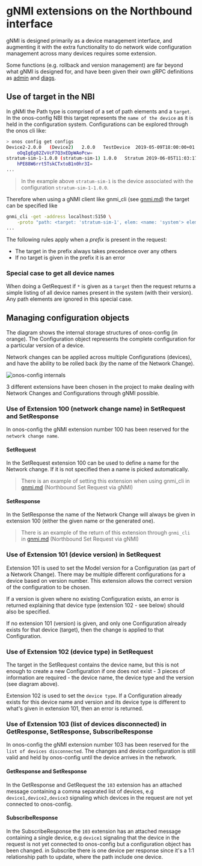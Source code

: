 # gNMI extensions on the Northbound interface

gNMI is designed primarily as a device management interface, and augmenting it
with the extra functionality to do network wide configuration management
across many devices requires some extension.

Some functions (e.g. rollback and version management) are far beyond what gNMI is
designed for, and have been given their own gRPC definitions as
[admin](https://github.com/onosproject/onos-config/blob/master/pkg/northbound/admin/admin.proto) and
[diags](https://github.com/onosproject/onos-config/blob/master/pkg/northbound/diags/diags.proto).

## Use of target in the NBI
In gNMI the Path type is comprised of a set of path elements and a `target`.
In the onos-config NBI this target represents the `name of the device` as it
is held in the configuration system. Configurations can be explored through the
onos cli like:
```bash
> onos config get configs
Device2-2.0.0	(Device2)	2.0.0	TestDevice	2019-05-09T18:00:00+01:00
	oOqIgEg82ZvVcF7Q3xEDpWAoPcw=
stratum-sim-1-1.0.0	(stratum-sim-1)	1.0.0	Stratum	2019-06-05T11:03:17+01:00
	hPE88W6rrt5TskCTxtoB1n0hr3I=
...
```
> In the example above `stratum-sim-1` is the device associated with the
> configuration `stratum-sim-1-1.0.0`.

Therefore when using a gNMI client like gnmi_cli (see [gnmi.md](./gnmi.md)) the
target can be specified like
```bash
gnmi_cli -get -address localhost:5150 \
    -proto "path: <target: 'stratum-sim-1', elem: <name: 'system'> elem:<name:'config'> elem: <name: 'motd-banner'>>" \
...
```

The following rules apply when a _prefix_ is present in the request:

* The target in the prefix always takes precedence over any others
* If no target is given in the prefix it is an error

### Special case to get all device names
When doing a GetRequest if `*` is given as a `target` then the request returns a simple listing of all device names present in the system (with their version). Any path elements are ignored in this special case.


## Managing configuration objects
The diagram shows the internal storage structures of onos-config (in orange). The
Configuration object represents the complete configuration for a particular
version of a device.

Network changes can be applied across multiple Configurations (devices), and have
the ability to be rolled back (by the name of the Network Change).
 
![onos-config internals](images/onos-config-internals.png)

3 different extensions have been chosen in the project to make dealing with Network
Changes and Configurations through gNMI possible.

### Use of Extension 100 (network change name) in SetRequest and SetResponse
In onos-config the gNMI extension number 100 has been reserved for the
`network change name`.

#### SetRequest
In the SetRequest extension 100 can be used to define a name for the Network
change. If it is not specified then a name is picked automatically.
> There is an example of setting this extension when using gnmi_cli in
[gnmi.md](gnmi.md) (Northbound Set Request via gNMI)

#### SetResponse
In the SetResponse the name of the Network Change will always be given in
extension 100 (either the given name or the generated one).
>There is an example of the return of this extension through `gnmi_cli` in
[gnmi.md](gnmi.md) (Northbound Set Request via gNMI)

### Use of Extension 101 (device version) in SetRequest
Extension 101 is used to set the Model version for a Configuration (as part of a
Network Change). There may be multiple different configurations for a device based
on version number. This extension allows the correct version of the configuration
to be chosen.

If a version is given where no existing Configuration exists, an error is
returned explaining that device type (extension 102 - see below) should also be
specified.

If no extension 101 (version) is given, and only one Configuration already exists
for that device (target), then the change is applied to that Configuration.

### Use of Extension 102 (device type) in SetRequest
The target in the SetRequest contains the device name, but this is not enough to
create a new Configuration if one does not exist - 3 pieces of information are
required - the device name, the device type and the version (see diagram above).

Extension 102 is used to set the `device type`. If a Configuration already exists
for this device name and version and its device type is different to what's
given in extension 101, then an error is returned.

### Use of Extension 103 (list of devices disconnected) in GetResponse, SetResponse, SubscribeResponse
In onos-config the gNMI extension number 103 has been reserved for the
`list of devices disconnected`. The changes and device configuration is still valid and held 
by onos-config until the device arrives in the network. 

#### GetResponse and SetResponse
In the GetResponse and GetRequest the `103` extension has an attached message containing a comma separated
list of devices, e.g `device1,device2,device3` signaling which devices in the request are not
yet connected to onos-config. 

#### SubscribeResponse
In the SubscribeResponse the `103` extension has an attached message containing a single device, 
e.g `device1` signaling that the device in the request is not yet connected to onos-config but 
a configuration object has been changed. in Subscribe there is one device per response since it's
a 1:1 relationship path to update, where the path include one device. 
